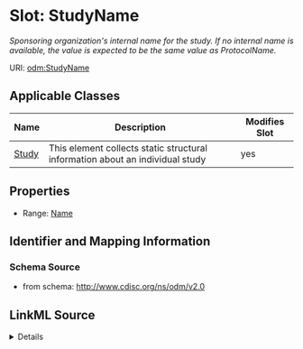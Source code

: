 # Slot: StudyName


_Sponsoring organization's internal name for the study. If no internal name is available, the value is expected to be the same value as ProtocolName._



URI: [odm:StudyName](http://www.cdisc.org/ns/odm/v2.0/StudyName)



<!-- no inheritance hierarchy -->




## Applicable Classes

| Name | Description | Modifies Slot |
| --- | --- | --- |
[Study](Study.md) | This element collects static structural information about an individual study |  yes  |







## Properties

* Range: [Name](Name.md)





## Identifier and Mapping Information







### Schema Source


* from schema: http://www.cdisc.org/ns/odm/v2.0




## LinkML Source

<details>
```yaml
name: StudyName
description: Sponsoring organization's internal name for the study. If no internal
  name is available, the value is expected to be the same value as ProtocolName.
from_schema: http://www.cdisc.org/ns/odm/v2.0
rank: 1000
alias: StudyName
domain_of:
- Study
range: name

```
</details>